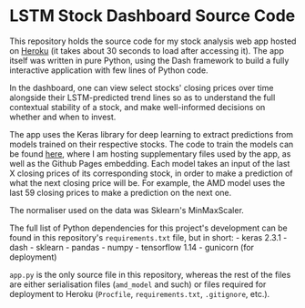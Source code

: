 # LSTM Stock Dashboard Source Code

This repository holds the source code for my stock analysis web app hosted on [Heroku](https://kurushiid-stock-dashboard.herokuapp.com) (it takes about 30 seconds to load after accessing it). The app itself was written in pure Python, using the Dash framework to build a fully interactive application with few lines of Python code.

In the dashboard, one can view select stocks' closing prices over time alongside their LSTM-predicted trend lines so as to understand the full contextual stability of a stock, and make well-informed decisions on whether and when to invest.

The app uses the Keras library for deep learning to extract predictions from models trained on their respective stocks. The code to train the models can be found [here](https://github.com/kurushiidrive/lstm-stock-dashboard), where I am hosting supplementary files used by the app, as well as the Github Pages embedding. Each model takes an input of the last X closing prices of its corresponding stock, in order to make a prediction of what the next closing price will be. For example, the AMD model uses the last 59 closing prices to make a prediction on the next one.

The normaliser used on the data was Sklearn's MinMaxScaler.

The full list of Python dependencies for this project's development can be found in this repository's `requirements.txt` file, but in short:
	- keras 2.3.1
	- dash
	- sklearn
	- pandas
	- numpy
	- tensorflow 1.14
	- gunicorn (for deployment)

`app.py` is the only source file in this repository, whereas the rest of the files are either serialisation files (`amd_model` and such) or files required for deployment to Heroku (`Procfile`, `requirements.txt`, `.gitignore`, etc.).
